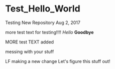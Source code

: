 # Test_Hello_World
Testing New Repository Aug 2, 2017

more test text for testing!!!!
_Hello_
__Goodbye__

  MORE test TEXT added

messing with your stuff

LF making a new change
Let's figure this stuff out!
